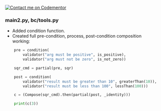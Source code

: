 [![Contact me on Codementor](https://www.codementor.io/m-badges/boonecabal/find-me-on-cm-b.svg)](https://www.codementor.io/@boonecabal?refer=badge)

### main2.py, bc/tools.py

* Added condition function.
* Created full pre-condition, process, post-condition composition working:

```python
    pre = condition(
        validator("arg must be positive", is_positive),
        validator("arg must not be zero", is_not_zero))

    sqr_cmd = partial(pre, sqr)

    post = condition(
        validator("result must be greater than 10", greaterThan(10)),
        validator("result must be less than 100", lessThan(100)))

    c = (Compose(sqr_cmd).then(partial(post, _identity)))

    print(c(3))
```
